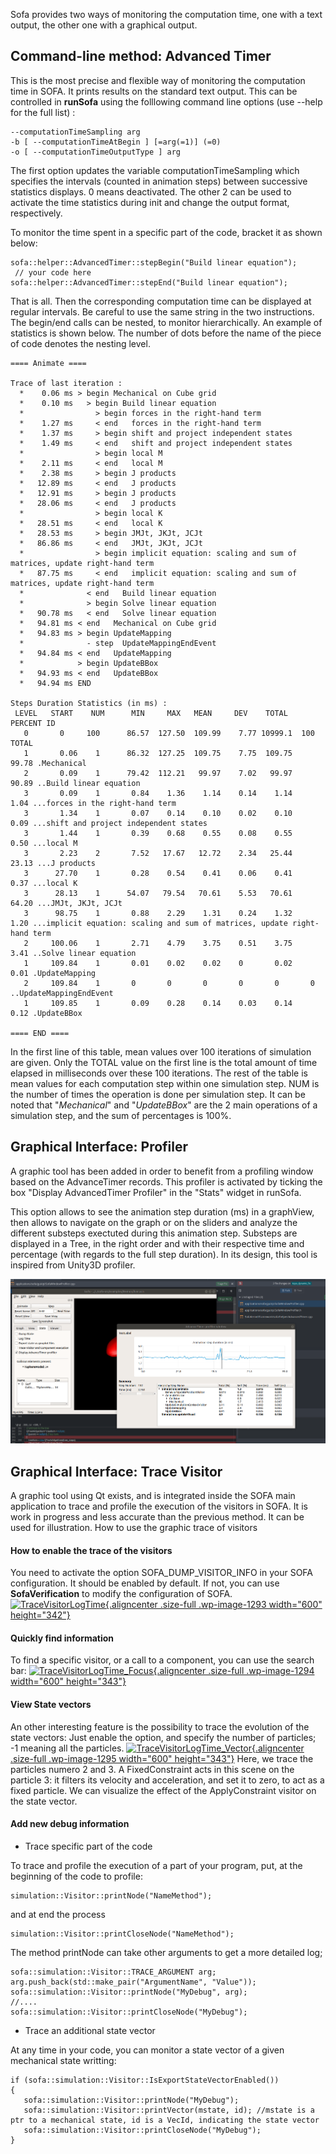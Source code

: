 Sofa provides two ways of monitoring the computation time, one with a
text output, the other one with a graphical output.

Command-line method: Advanced Timer
-----------------------------------

This is the most precise and flexible way of monitoring the computation
time in SOFA. It prints results on the standard text output. 
This can be controlled in **runSofa** using the folllowing command line options (use --help for the full list) :

```
--computationTimeSampling arg 
-b [ --computationTimeAtBegin ] [=arg(=1)] (=0)
-o [ --computationTimeOutputType ] arg
```
The first option updates the variable computationTimeSampling which specifies the intervals (counted in animation steps) between successive statistics displays. 0 means deactivated. 
The other 2 can be used to activate the time statistics during init and change the output format, respectively.

To monitor the time spent in a specific part of the code, bracket it as shown below:

    sofa::helper::AdvancedTimer::stepBegin("Build linear equation");
     // your code here
    sofa::helper::AdvancedTimer::stepEnd("Build linear equation");

That is all. Then the corresponding computation time can be displayed at
regular intervals. Be careful to use the same string in the two
instructions. The begin/end calls can be nested, to monitor
hierarchically. An example of statistics is shown below. The number of
dots before the name of the piece of code denotes the nesting level.

```
==== Animate ====

Trace of last iteration :
  *    0.06 ms > begin Mechanical on Cube grid
  *    0.10 ms   > begin Build linear equation
  *                > begin forces in the right-hand term
  *    1.27 ms     < end   forces in the right-hand term
  *    1.37 ms     > begin shift and project independent states
  *    1.49 ms     < end   shift and project independent states
  *                > begin local M
  *    2.11 ms     < end   local M
  *    2.38 ms     > begin J products
  *   12.89 ms     < end   J products
  *   12.91 ms     > begin J products
  *   28.06 ms     < end   J products
  *                > begin local K
  *   28.51 ms     < end   local K
  *   28.53 ms     > begin JMJt, JKJt, JCJt
  *   86.86 ms     < end   JMJt, JKJt, JCJt
  *                > begin implicit equation: scaling and sum of matrices, update right-hand term
  *   87.75 ms     < end   implicit equation: scaling and sum of matrices, update right-hand term
  *              < end   Build linear equation
  *              > begin Solve linear equation
  *   90.78 ms   < end   Solve linear equation
  *   94.81 ms < end   Mechanical on Cube grid
  *   94.83 ms > begin UpdateMapping
  *              - step  UpdateMappingEndEvent
  *   94.84 ms < end   UpdateMapping
  *            > begin UpdateBBox
  *   94.93 ms < end   UpdateBBox
  *   94.94 ms END

Steps Duration Statistics (in ms) :
 LEVEL   START    NUM      MIN     MAX   MEAN     DEV    TOTAL  PERCENT ID
   0       0     100      86.57  127.50  109.99    7.77 10999.1  100    TOTAL
   1       0.06    1      86.32  127.25  109.75    7.75  109.75   99.78 .Mechanical
   2       0.09    1      79.42  112.21   99.97    7.02   99.97   90.89 ..Build linear equation
   3       0.09    1       0.84    1.36    1.14    0.14    1.14    1.04 ...forces in the right-hand term
   3       1.34    1       0.07    0.14    0.10    0.02    0.10    0.09 ...shift and project independent states
   3       1.44    1       0.39    0.68    0.55    0.08    0.55    0.50 ...local M
   3       2.23    2       7.52   17.67   12.72    2.34   25.44   23.13 ...J products
   3      27.70    1       0.28    0.54    0.41    0.06    0.41    0.37 ...local K
   3      28.13    1      54.07   79.54   70.61    5.53   70.61   64.20 ...JMJt, JKJt, JCJt
   3      98.75    1       0.88    2.29    1.31    0.24    1.32    1.20 ...implicit equation: scaling and sum of matrices, update right-hand term
   2     100.06    1       2.71    4.79    3.75    0.51    3.75    3.41 ..Solve linear equation
   1     109.84    1       0.01    0.02    0.02    0       0.02    0.01 .UpdateMapping
   2     109.84    1       0       0       0       0       0       0    ..UpdateMappingEndEvent
   1     109.85    1       0.09    0.28    0.14    0.03    0.14    0.12 .UpdateBBox

==== END ====
```

In the first line of this table, mean values over 100 iterations of simulation are given. Only the TOTAL value on the first line is the total amount of time elapsed in milliseconds over these 100 iterations. The rest of the table is mean values for each computation step within one simulation step. NUM is the number of times the operation is done per simulation step. It can be noted that "_Mechanical_" and "_UpdateBBox_" are the 2 main operations of a simulation step, and the sum of percentages is 100%.

Graphical Interface: Profiler
-----------------------------


A graphic tool has been added in order to benefit from a profiling window based on the AdvanceTimer records.
This profiler is activated by ticking the box "Display AdvancedTimer Profiler" in the "Stats" widget in runSofa.

This option allows to see the animation step duration (ms) in a graphView, then allows to navigate on the graph or on the sliders and analyze the different substeps exectuted during this animation step. Substeps are displayed in a Tree, in the right order and with their respective time and percentage (with regards to the full step duration). In its design, this tool is inspired from Unity3D profiler.

![](https://raw.githubusercontent.com/sofa-framework/doc/master/images/usingSOFA/TimerProfiler.png)


Graphical Interface: Trace Visitor
----------------------------------

A graphic tool using Qt exists, and is integrated inside the SOFA main
application to trace and profile the execution of the visitors in SOFA.
It is work in progress and less accurate than the previous method. It
can be used for illustration. How to use the graphic trace of visitors

#### How to enable the trace of the visitors

You need to activate the option SOFA\_DUMP\_VISITOR\_INFO in your SOFA
configuration. It should be enabled by default. If not, you can use
**SofaVerification** to modify the configuration of SOFA.
[![TraceVisitorLogTime](https://www.sofa-framework.org/wp-content/uploads/2014/11/TraceVisitorLogTime1.png){.aligncenter
.size-full .wp-image-1293 width="600"
height="342"}](https://www.sofa-framework.org/wp-content/uploads/2014/11/TraceVisitorLogTime1.png)
 

#### Quickly find information

To find a specific visitor, or a call to a component, you can use the
search bar:
[![TraceVisitorLogTime\_Focus](https://www.sofa-framework.org/wp-content/uploads/2014/11/TraceVisitorLogTime_Focus1.png){.aligncenter
.size-full .wp-image-1294 width="600"
height="343"}](https://www.sofa-framework.org/wp-content/uploads/2014/11/TraceVisitorLogTime_Focus1.png)[](https://www.sofa-framework.org/wp-content/uploads/2014/11/TraceVisitorLogTime_Focus1.png)

#### View State vectors

An other interesting feature is the possibility to trace the evolution
of the state vectors: Just enable the option, and specify the number of
particles; -1 meaning all the particles.
[![TraceVisitorLogTime\_Vector](https://www.sofa-framework.org/wp-content/uploads/2014/11/TraceVisitorLogTime_Vector1.png){.aligncenter
.size-full .wp-image-1295 width="600"
height="343"}](https://www.sofa-framework.org/wp-content/uploads/2014/11/TraceVisitorLogTime_Vector1.png)
Here, we trace the particles numero 2 and 3. A FixedConstraint acts in
this scene on the particle 3: it filters its velocity and acceleration,
and set it to zero, to act as a fixed particle. We can visualize the
effect of the ApplyConstraint visitor on the state vector.

#### Add new debug information

-   Trace specific part of the code

To trace and profile the execution of a part of your program, put, at
the beginning of the code to profile:

    simulation::Visitor::printNode("NameMethod");

and at end the process

    simulation::Visitor::printCloseNode("NameMethod");

The method printNode can take other arguments to get a more detailed
log;

    sofa::simulation::Visitor::TRACE_ARGUMENT arg;
    arg.push_back(std::make_pair("ArgumentName", "Value"));
    sofa::simulation::Visitor::printNode("MyDebug", arg);
    //....
    sofa::simulation::Visitor::printCloseNode("MyDebug");

-   Trace an additional state vector

At any time in your code, you can monitor a state vector of a given
mechanical state writting:

    if (sofa::simulation::Visitor::IsExportStateVectorEnabled())
    {
       sofa::simulation::Visitor::printNode("MyDebug");
       sofa::simulation::Visitor::printVector(mstate, id); //mstate is a ptr to a mechanical state, id is a VecId, indicating the state vector
       sofa::simulation::Visitor::printCloseNode("MyDebug");
    }
